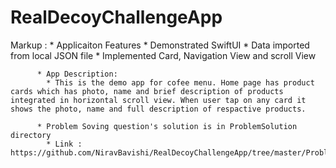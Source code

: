 # RealDecoyChallengeApp


Markup : * Applicaiton Features
            * Demonstrated SwiftUI
            * Data imported from local JSON file
            * Implemented Card, Navigation View and scroll View

          * App Description:
            * This is the demo app for cofee menu. Home page has product cards which has photo, name and brief description of products integrated in horizontal scroll view. When user tap on any card it shows the photo, name and full description of respactive products.

          * Problem Soving question's solution is in ProblemSolution directory
            * Link : https://github.com/NiravBavishi/RealDecoyChallengeApp/tree/master/ProblemSolution/RealDecoyProbelmSolution.playground

